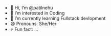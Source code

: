 - 👋 Hi, I’m @patilnehu
- 👀 I’m interested in Coding 
- 🌱 I’m currently learning Fullstack devlopment 
- 😄 Pronouns: She/Her
- ⚡ Fun fact: ...

<!---
patilnehu/patilnehu is a ✨ special ✨ repository because its `README.md` (this file) appears on your GitHub profile.
You can click the Preview link to take a look at your changes.
--->
